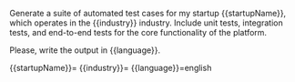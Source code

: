 Generate a suite of automated test cases for my startup {{startupName}}, which operates in the {{industry}} industry. Include unit tests, integration tests, and end-to-end tests for the core functionality of the platform.

Please, write the output in {{language}}.

{{startupName}}=
{{industry}}=
{{language}}=english
